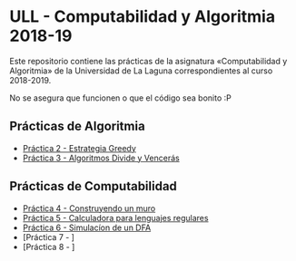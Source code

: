 # ULL - Computabilidad y Algoritmia 2018-19

Este repositorio contiene las prácticas de la asignatura «Computabilidad y Algoritmia» de la Universidad de La Laguna correspondientes al curso 2018-2019.

No se asegura que funcionen o que el código sea bonito :P

## Prácticas de Algoritmia

* [Práctica 2 - Estrategia Greedy](PRACTICA%202%20-%20ESTRATEGIA%20GREEDY)
* [Práctica 3 - Algoritmos Divide y Vencerás](PRACTICA%203%20-%20ALGORITMO%20DIVIDE%20Y%20VENCERAS)

## Prácticas de Computabilidad

* [Práctica 4 - Construyendo un muro](PRACTICA%204%20-%20CONSTRUYENDO%20UN%20MURO)
* [Práctica 5 - Calculadora para lenguajes regulares](PRACTICA%205%20-%20CALCULADORA%20PARA%20LENGUAJES%20REGULARES)
* [Práctica 6 - Simulacíon de un DFA](PRACTICA%206%20-%20SIMULACION%20DE%20UN%20DFA)
* [Práctica 7 - ]
* [Práctica 8 - ]